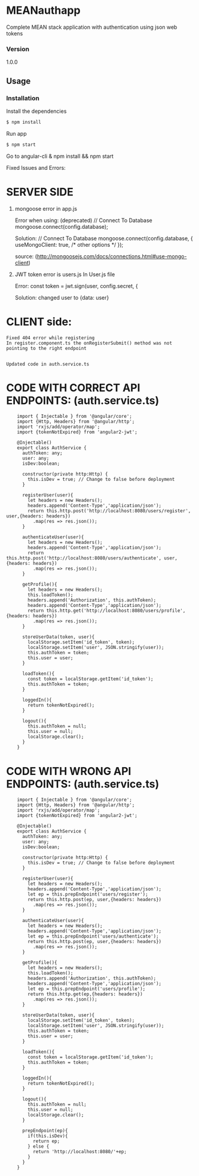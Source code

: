 # MEANauthapp

Complete MEAN stack application with authentication using json web tokens

### Version
1.0.0

## Usage


### Installation

Install the dependencies

```sh
$ npm install
```
Run app

```sh
$ npm start
```


Go to angular-cli
& npm install && npm start




Fixed Issues and Errors:

SERVER SIDE
===========
	
1)	mongoose error in app.js

	Error when using: (deprecated) 
	// Connect To Database
	mongoose.connect(config.database);

	Solution:
	// Connect To Database
	mongoose.connect(config.database, {
	  useMongoClient: true,
	  /* other options */
	});

	source: (http://mongoosejs.com/docs/connections.html#use-mongo-client)


2)  JWT token error is users.js
	In User.js file

	Error:
	const token = jwt.sign(user, config.secret, {

	Solution:
	changed user to {data: user}



 CLIENT side:
 ============
	Fixed 404 error while registering
	In register.component.ts the onRegisterSubmit() method was not pointing to the right endpoint


	Updated code in auth.service.ts







CODE WITH CORRECT API ENDPOINTS: (auth.service.ts)
===============================
		import { Injectable } from '@angular/core';
		import {Http, Headers} from '@angular/http';
		import 'rxjs/add/operator/map';
		import {tokenNotExpired} from 'angular2-jwt';

		@Injectable()
		export class AuthService {
		  authToken: any;
		  user: any;
		  isDev:boolean;

		  constructor(private http:Http) {
		    this.isDev = true; // Change to false before deployment
		  }

		  registerUser(user){
		    let headers = new Headers();
		    headers.append('Content-Type','application/json');
		    return this.http.post('http://localhost:8080/users/register', user,{headers: headers})
		      .map(res => res.json());
		  }

		  authenticateUser(user){
		    let headers = new Headers();
		    headers.append('Content-Type','application/json');
		    return this.http.post('http://localhost:8080/users/authenticate', user,{headers: headers})
		      .map(res => res.json());
		  }

		  getProfile(){
		    let headers = new Headers();
		    this.loadToken();
		    headers.append('Authorization', this.authToken);
		    headers.append('Content-Type','application/json');
		    return this.http.get('http://localhost:8080/users/profile',{headers: headers})
		      .map(res => res.json());
		  }

		  storeUserData(token, user){
		    localStorage.setItem('id_token', token);
		    localStorage.setItem('user', JSON.stringify(user));
		    this.authToken = token;
		    this.user = user;
		  }

		  loadToken(){
		    const token = localStorage.getItem('id_token');
		    this.authToken = token;
		  }

		  loggedIn(){
		    return tokenNotExpired();
		  }

		  logout(){
		    this.authToken = null;
		    this.user = null;
		    localStorage.clear();
		  }
		}




CODE WITH WRONG API ENDPOINTS: (auth.service.ts)
===============================
		import { Injectable } from '@angular/core';
		import {Http, Headers} from '@angular/http';
		import 'rxjs/add/operator/map';
		import {tokenNotExpired} from 'angular2-jwt';

		@Injectable()
		export class AuthService {
		  authToken: any;
		  user: any;
		  isDev:boolean;

		  constructor(private http:Http) {
		    this.isDev = true; // Change to false before deployment
		  }

		  registerUser(user){
		    let headers = new Headers();
		    headers.append('Content-Type','application/json');
		    let ep = this.prepEndpoint('users/register');
		    return this.http.post(ep, user,{headers: headers})
		      .map(res => res.json());
		  }

		  authenticateUser(user){
		    let headers = new Headers();
		    headers.append('Content-Type','application/json');
		    let ep = this.prepEndpoint('users/authenticate');
		    return this.http.post(ep, user,{headers: headers})
		      .map(res => res.json());
		  }

		  getProfile(){
		    let headers = new Headers();
		    this.loadToken();
		    headers.append('Authorization', this.authToken);
		    headers.append('Content-Type','application/json');
		    let ep = this.prepEndpoint('users/profile');
		    return this.http.get(ep,{headers: headers})
		      .map(res => res.json());
		  }

		  storeUserData(token, user){
		    localStorage.setItem('id_token', token);
		    localStorage.setItem('user', JSON.stringify(user));
		    this.authToken = token;
		    this.user = user;
		  }

		  loadToken(){
		    const token = localStorage.getItem('id_token');
		    this.authToken = token;
		  }

		  loggedIn(){
		    return tokenNotExpired();
		  }

		  logout(){
		    this.authToken = null;
		    this.user = null;
		    localStorage.clear();
		  }

		  prepEndpoint(ep){
		    if(this.isDev){
		      return ep;
		    } else {
		      return 'http://localhost:8080/'+ep;
		    }
		  }
		}







